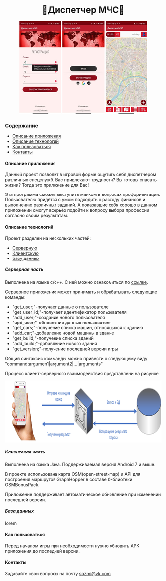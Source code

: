 <h1 align="center">🚨Диспетчер МЧС🚨</h1>

<p align="center">
  <img src="/readme/log.jpg" alt="фото" title="Авторизация в приложении" height=300px>
  <img src="/readme/auth.jpg" alt="фото" title="Авторизация в приложении" height=300px>
  <img src="/readme/map.jpg" alt="фото" title="Авторизация в приложении" height=300px>
</p>
<h3>Содержание</h3>
<ul>
  <li> <a href="#intro">Описание приложения</a></li>
  <li> <a href="#descr">Описание технологий</a></li>
  <li> <a href="#usage">Как пользоваться</a></li>
  <li> <a href="#contacts">Контакты</a></li>
</ul>

<h4 name="intro">Описание приложения</h4>
    <p>Данный проект позволит в игровой форме ощутить себя диспетчером различных спецслужб. Вас привлекают трудности? Вы готовы спасать жизни? Тогда это приложение для Вас!</p>
    <p>Эта программа сможет выступить маяком в вопросах профориентации. Пользователю придётся с умом подходить к расходу финансов и выполнению различных заданий. А показавшие себя хорошо в данном приложении смогут всерьёз подойти к вопросу выбора профессии согласно своим результатам.</p>

<h4 name="descr">Описание технологий</h4>
   Проект разделен на нескольких частей:
  <ul>
    <li><a href="#serv">Серверную</a></li>
    <li><a href="#client">Клиентскую</a></li>
    <li><a href="#bd">Базу данных</a></li>
  </ul>
  <h5 name="serv">Серверная часть</h5>
  <p>Выполнена на языке c/c++. С ней можно ознакомиться по <a href="https://github.com/sozmi/dispatcher_server">ссылке</a>.</p>
   <p>Серверное приложение может принимать и обрабатывать следующие команды:</p>
   <ul>
    <li>"get_user;"-получает данные о пользователе</li>
    <li>"get_user_id;"-получает идентификатор пользователя</li>
    <li>"add_user;"-создание нового пользователя</li>
    <li>"upd_user;"-обновление данных пользователя</li>
    <li>"get_cars;"-получение списка машин, относящихся к зданию</li>
    <li>"add_car;"-добавление новой машины в здание</li>
    <li>"get_build;"-получение списка зданий</li>
    <li>"add_build;"-добавление нового здания</li>
    <li>"get_version;"-получение последней версии игры</li>
   </ul>
  <p>Общий синтаксис комманды можно привести к следующему виду "command;argumen1|argument2|...|arguments"</p>
  <p>Процесс клиент-серверного взаимодействия представлени на рисунке</p>
  <img src="/readme/serv-client.png" alt="фото" title="Авторизация в приложении" height=200px>
  <h5 name="client">Клиентская часть</h5>
  <p>Выполнена на языка Java. Поддерживаемая версия Android 7 и выше.</p>
  <p>В проекте использована карта OSM(open-street-map) и API для построения маршрутов GraphHopper в составе библиотеки OSMBonusPack.</p>
  <p>Приложение поддерживает автоматическое обновление при изменении последней версии.</p>
  <h5 name="bd">База данных</h5>
  lorem

<h4 name="usage">Как пользоваться</h4>
<p>Перед началом игры при необходимости нужно обновить APK приложения до последней версии.</p>



<h4 name="contacts">Контакты</h4>
Задавайте свои вопросы на почту <a href="mailto:sozmi@vk.com">sozmi@vk.com</a></p>
